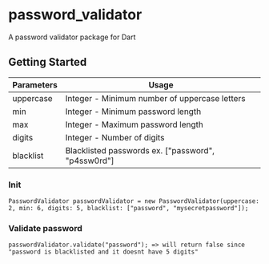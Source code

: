 # password_validator

A password validator package for Dart 

## Getting Started

| Parameters  | Usage       |
| ----------- | ----------------- |
| uppercase   | Integer - Minimum number of uppercase letters      |
| min         | Integer - Minimum password length      |
| max         | Integer - Maximum password length |
| digits      | Integer - Number of digits |
| blacklist   | Blacklisted passwords ex. ["password", "p4ssw0rd"] |

### Init 
`PasswordValidator passwordValidator = new PasswordValidator(uppercase: 2, min: 6, digits: 5, blacklist: ["password", "mysecretpassword"]);`

### Validate password
`passwordValidator.validate("password"); => will return false since "password is blacklisted and it doesnt have 5 digits"`

